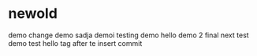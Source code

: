 # newold

demo
change
demo
sadja
demoi
testing
demo
hello
demo 2
final
next test
demo test
hello tag
after te
insert commit
